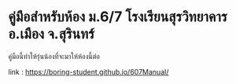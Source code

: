 # คู่มือสำหรับห้อง ม.6/7 โรงเรียนสุรวิทยาคาร อ.เมือง จ.สุรินทร์ 

คู่มือนี้ทำให้รุ่นน้องที่จะมาให้ห้องนี้ต่อ

link : https://boring-student.github.io/607Manual/
